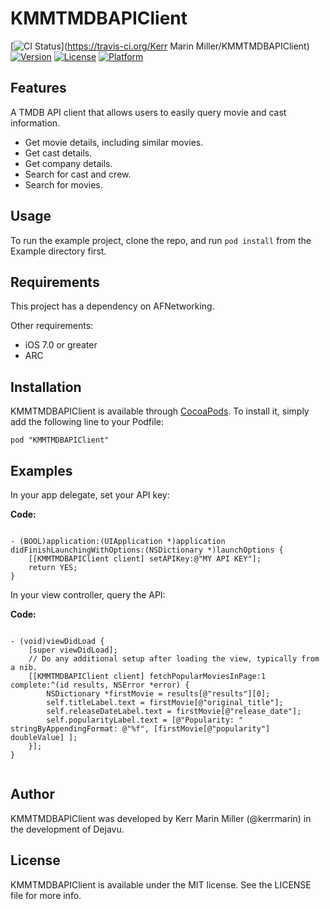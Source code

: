 # KMMTMDBAPIClient

[![CI Status](http://img.shields.io/travis/kerrmarin/KMMTMDBAPIClient.svg?style=flat)](https://travis-ci.org/Kerr Marin Miller/KMMTMDBAPIClient)
[![Version](https://img.shields.io/cocoapods/v/KMMTMDBAPIClient.svg?style=flat)](http://cocoadocs.org/docsets/KMMTMDBAPIClient)
[![License](https://img.shields.io/cocoapods/l/KMMTMDBAPIClient.svg?style=flat)](http://cocoadocs.org/docsets/KMMTMDBAPIClient)
[![Platform](https://img.shields.io/cocoapods/p/KMMTMDBAPIClient.svg?style=flat)](http://cocoadocs.org/docsets/KMMTMDBAPIClient)

## Features

A TMDB API client that allows users to easily query movie and cast information.

  - Get movie details, including similar movies.
  - Get cast details.
  - Get company details.
  - Search for cast and crew.
  - Search for movies.

## Usage

To run the example project, clone the repo, and run `pod install` from the Example directory first.

## Requirements

This project has a dependency on AFNetworking.

Other requirements: 

- iOS 7.0 or greater
- ARC

## Installation

KMMTMDBAPIClient is available through [CocoaPods](http://cocoapods.org). To install
it, simply add the following line to your Podfile:

    pod "KMMTMDBAPIClient"

## Examples

In your app delegate, set your API key:

**Code:**

```objc

- (BOOL)application:(UIApplication *)application didFinishLaunchingWithOptions:(NSDictionary *)launchOptions {
    [[KMMTMDBAPIClient client] setAPIKey:@"MY API KEY"];
    return YES;
}

```

In your view controller, query the API:

**Code:**

```objc

- (void)viewDidLoad {
    [super viewDidLoad];
    // Do any additional setup after loading the view, typically from a nib.
    [[KMMTMDBAPIClient client] fetchPopularMoviesInPage:1 complete:^(id results, NSError *error) {
        NSDictionary *firstMovie = results[@"results"][0];
        self.titleLabel.text = firstMovie[@"original_title"];
        self.releaseDateLabel.text = firstMovie[@"release_date"];
        self.popularityLabel.text = [@"Popularity: " stringByAppendingFormat: @"%f", [firstMovie[@"popularity"] doubleValue] ];
    }];
}


```


## Author

KMMTMDBAPIClient was developed by Kerr Marin Miller (@kerrmarin) in the development of Dejavu.

## License

KMMTMDBAPIClient is available under the MIT license. See the LICENSE file for more info.

